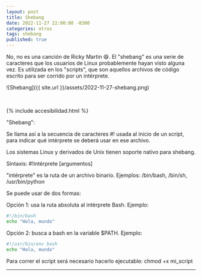 ```yaml
---
layout: post
title: Shebang
date: 2022-11-27 22:00:00 -0300
categories: otros
tags: shebang
published: true
---
```


No, no es una canción de Ricky Martin 😄. El "shebang" es una serie de caracteres que los usuarios de Linux probablemente hayan visto alguna vez. Es utilizada en los "scripts", que son aquellos archivos de código escrito para ser corrido por un intérprete.


![Shebang]({{ site.url }}/assets/2022-11-27-shebang.png)



&nbsp;

{% include accesibilidad.html %}

"Shebang":

Se llama así a la secuencia de caracteres  #! usada al inicio de un script, para indicar qué intérprete se deberá usar en ese archivo.

Los sistemas Linux y derivados de Unix tienen soporte nativo para shebang.

Sintaxis: #!intérprete [argumentos]

"intérprete" es la ruta de un archivo binario. Ejemplos: /bin/bash, /bin/sh, /usr/bin/python

Se puede usar de dos formas:

Opción 1: usa la ruta absoluta al intérprete Bash. Ejemplo:

```bash
#!/bin/bash
echo "Hola, mundo"
```

Opción 2: busca a bash en la variable $PATH. Ejemplo:

```bash
#!/usr/bin/env bash
echo "Hola, mundo"
```

Para correr el script será necesario hacerlo ejecutable: chmod +x mi_script


</div></details>




<hr />
